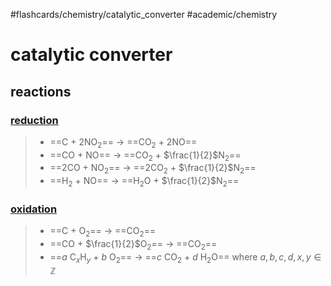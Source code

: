 #flashcards/chemistry/catalytic_converter #academic/chemistry 

# catalytic converter

## reactions

### [reduction](reduction)
> - ==C + 2NO<sub>2</sub>== → ==CO<sub>2</sub> + 2NO==
> - ==CO + NO== → ==CO<sub>2</sub> + $\frac{1}{2}$N<sub>2</sub>==
> - ==2CO + NO<sub>2</sub>== → ==2CO<sub>2</sub> + $\frac{1}{2}$N<sub>2</sub>==
> - ==H<sub>2</sub> + NO== → ==H<sub>2</sub>O + $\frac{1}{2}$N<sub>2</sub>==

### [oxidation](oxidation)
> - ==C + O<sub>2</sub>== → ==CO<sub>2</sub>==
> - ==CO + $\frac{1}{2}$O<sub>2</sub>== → ==CO<sub>2</sub>==
> - ==$a\ \text{C}_x\text{H}_y\ +\ b\ \text{O}_2$== → ==$c\ \text{CO}_2\ +\ d\ \text{H}_2\text{O}$== where $a,b,c,d,x,y\in\mathbb{Z}$
